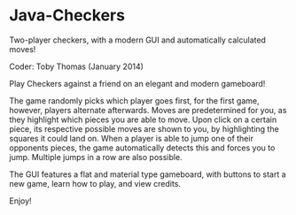 # Java-Checkers
Two-player checkers, with a modern GUI and automatically calculated moves!

Coder: Toby Thomas (January 2014)

Play Checkers against a friend on an elegant and modern gameboard!

The game randomly picks which player goes first, for the first game, however, players alternate afterwards.
Moves are predetermined for you, as they highlight which pieces you are able to move. Upon click on a certain
piece, its respective possible moves are shown to you, by highlighting the squares it could land on. When a
player is able to jump one of their opponents pieces, the game automatically detects this and forces you to jump.
Multiple jumps in a row are also possible.

The GUI features a flat and material type gameboard, with buttons to start a new game, learn how to play, and view credits.

Enjoy!

